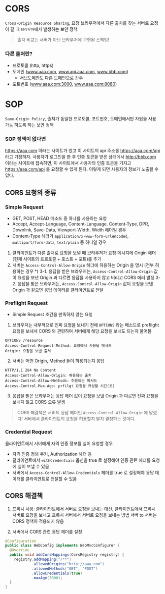 # CORS
`Cross-Origin Resource Sharing`, 요청 브라우저에서 다른 출처를 갖는 서버로 요청이 갈 때 `브라우저`에서 발생하는 보안 정책

> 출처 비교는 서버가 아닌 브라우저에 구현된 스펙임!

### 다른 출처란?
- 프로토콜 (http, https)
- 도메인 (www.aaa.com, www.api.aaa.com, www.bbb.com)
    - 서브도메인도 다른 도메인으로 간주
- 포트번호 (www.aaa.com:3000, www.aaa.com:8080)

# SOP
`Same-Origin Policy`, 출처가 동일한 프로토콜, 포트번호, 도메인에서만 자원을 사용 가능 하도록 하는 보안 정책

### SOP 정책이 없다면
https://aaa.com 이라는 사이트가 있고 이 사이트의 api 주소를 https://aaa.com/api 라고 가정하자. 사용자가 로그인을 한 후 인증 토큰을 받은 상태에서 http://bbb.com 이라는 사이트에 접속하면, 이 사이트에서 사용자의 인증 토큰을 가지고 https://aaa.com/api 를 요청할 수 있게 된다. 이렇게 되면 사용자의 정보가 노출될 수 있다.

## CORS 요청의 종류

### Simple Request
- GET, POST, HEAD 메소드 중 하나를 사용하는 요청
- Accept, Accept-Language, Content-Language, Content-Type, DPR, Downlink, Save-Data, Viewport-Width, Width 헤더일 경우
- Content-Type 헤더가 `application/x-www-form-urlencoded`, `multipart/form-data`, `text/plain` 중 하나일 경우

1. 클라이언트가 다른 출처로 요청을 보낼 때 브라우저가 요청 메시지에 Origin 헤더 (현재 사이트의 프로토콜 + 호스트 + 포트)를 추가
2. 서버는 `Access-Control-Allow-Origin` 헤더에 허용하는 Origin 을 명시 (전부 허용하는 경우 *)
3-1. 응답을 받은 브라우저는, `Access-Control-Allow-Origin` 값이 요청을 보낸 Origin 과 다르면 응답을 사용하지 않고 버리고 CORS 에러 발생
3-2. 응답을 받은 브라우저는, `Access-Control-Allow-Origin` 값이 요청을 보낸 Origin 과 같으면 응답 데이터를 클라이언트로 전달

### Preflight Request
- Simple Request 조건을 만족하지 않는 요청

1. 브라우저는 내부적으로 진짜 요청을 보내기 전에 `OPTIONS` 라는 메소드로 preflight 요청을 보내서 CORS 와 관련하여 서버에게 해당 요청을 보내도 되는지 물어봄
```
OPTIONS /resource
Access-Control-Request-Method: 요청에서 사용될 메서드
Origin: 요청을 보낸 출처
```

2. 서버는 어떤 Origin, Method 들이 허용되는지 응답
```
HTTP/1.1 204 No Content
Access-Control-Allow-Origin: 허용되는 출처
Access-Control-Allow-Methods: 허용되는 메서드
Access-Control-Max-Age: prfilgt 요청을 캐싱할 시간(초)
```

3. 응답을 받은 브라우저는 응답 헤더 값이 요청을 보낸 Origin 과 다르면 진짜 요청을 보내지 않고 CORS 오류 발생

> CORS 해결책은 서버의 응답 헤더인 `Access-Control-Allow-Origin` 에 달렸다! 서버에서 클라이언트의 요청을 허용할지 말지 결정하는 것이다.

### Credential Request
클라이언트에서 서버에게 자격 인증 정보를 실어 요청할 경우
- 자격 인증 정뵈 쿠키, Authorization 헤더 등
- 클라이언트에서 `withCredentials` 옵션을 true 로 설정해야 인증 관련 헤더를 요청에 실어 보낼 수 있음
- 서버에서 `Access-Control-Allow-Credentials` 헤더를 true 로 설정해야 응답 데이터를 클라이언트로 전달할 수 있음

## CORS 해결책
1. 프록시 사용: 클라이언트에서 서버로 요청을 보내는 대신, 클라이언트에서 프록시 서버로 요청을 보내고 프록시 서버에서 서버로 요청을 보내는 방법
  서버 to 서버는 CORS 정책이 적용되지 않음

2. 서버에서 CORS 관련 응답 헤더를 설정

```java
@Configuration
public class WebConfig implements WebMvcConfigurer {
  @Override
  public void addCorsMappings(CorsRegistry registry) {
    registry.addMapping("/**")
            .allowedOrigins("http://aaa.com")
            .allowedMethods("GET", "POST")
            .allowCredentials(true)
            .maxAge(3000);
  }
}
```
